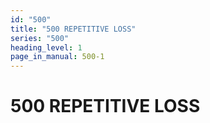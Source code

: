 ```yaml
---
id: "500"
title: "500 REPETITIVE LOSS"
series: "500"
heading_level: 1
page_in_manual: 500-1
---
```


# 500 REPETITIVE LOSS
